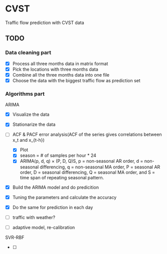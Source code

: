# CVST
Traffic flow prediction with CVST data

## TODO

### Data cleaning part

- [x] Process all three months data in matrix format
- [x] Pick the locations with three months data
- [x] Combine all the three months data into one file
- [x] Choose the data with the biggest traffic flow as prediction set

### Algorithms part

ARIMA

- [x] Visualize the data
- [x] Stationarize the data
- [ ] ACF & PACF error analysis(ACF of the series gives correlations between x_t and x_{t-h})
    - [x] Plot
    - [x] season = # of samples per hour * 24
    - [x] ARIMA(p, d, q) × (P, D, Q)S, p = non-seasonal AR order, d = non-seasonal differencing,
     q = non-seasonal MA order, P = seasonal AR order, D = seasonal differencing, Q = seasonal MA order, 
     and S = time span of repeating seasonal pattern.
- [x] Build the ARIMA model and do predicition
- [x] Tuning the parameters and calculate the accuracy

- [x] Do the same for prediction in each day
- [ ] traffic with weather?
- [ ] adaptive model, re-calibration

SVR-RBF

- [ ] 